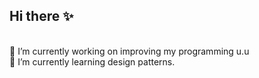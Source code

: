 ## Hi there ✨

<br>
🔭 I’m currently working on improving my programming u.u <br>
🌱 I’m currently learning design patterns.

<!--
**HpLiz/HpLiz** is a ✨ About me... ✨ repository because its `README.md` (this file) appears on your GitHub profile.

Here are some ideas to get you started:

- 👯 I’m looking to collaborate on ...
- 🤔 I’m looking for help with ...
- 💬 Ask me about ...
- 📫 How to reach me: ...
- 😄 Pronouns: ...
- ⚡ Fun fact: ...
-->
